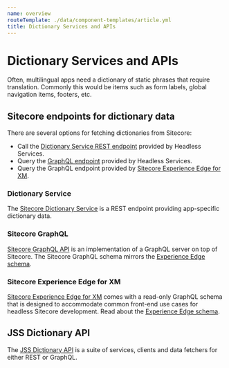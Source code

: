 ```yaml
---
name: overview
routeTemplate: ./data/component-templates/article.yml
title: Dictionary Services and APIs
---
```


# Dictionary Services and APIs

Often, multilingual apps need a dictionary of static phrases that require translation. Commonly this would be items such as form labels, global navigation items, footers, etc. 

## Sitecore endpoints for dictionary data

There are several options for fetching dictionaries from Sitecore: 

- Call the [Dictionary Service REST endpoint](/docs/fundamentals/services/dictionary/sitecore-dictionary-service) provided by Headless Services.
- Query the [GraphQL endpoint](#sitecore-graphql) provided by Headless Services.
- Query the GraphQL endpoint provided by [Sitecore Experience Edge for XM](#sitecore-experience-edge-for-xm).

### Dictionary Service
The [Sitecore Dictionary Service](/docs/fundamentals/services/dictionary/sitecore-dictionary-service) is a REST endpoint providing app-specific dictionary data.
### Sitecore GraphQL
[Sitecore GraphQL API](/docs/fundamentals/services/graphql) is an implementation of a GraphQL server on top of Sitecore. The Sitecore GraphQL schema mirrors the [Experience Edge schema](https://doc.sitecore.com/developers/101/developer-tools/en/the-experience-edge-schema.html).
### Sitecore Experience Edge for XM
[Sitecore Experience Edge for XM](https://doc.sitecore.com/developers/101/developer-tools/en/introducing-sitecore-experience-edge-for-xm.html) comes with a read-only GraphQL schema that is designed to accommodate common front-end use cases for headless Sitecore development. Read about the [Experience Edge schema](https://doc.sitecore.com/developers/101/developer-tools/en/the-experience-edge-schema.html).
## JSS Dictionary API
The [JSS Dictionary API](/docs/fundamentals/services/dictionary/jss-dictionary-api) is a suite of services, clients and data fetchers for either REST or GraphQL.
